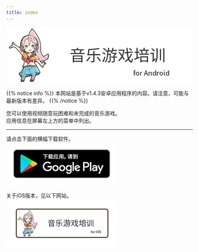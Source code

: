 ```yaml
---
title: index
---
```


![top banner](top_banner.zh.png)

{{% notice info %}}
本网站是基于v1.4.3安卓应用程序的内容。请注意，可能与最新版本有差异。
{{% /notice %}}

您可以使用视频随意玩困难和未完成的音乐游戏。<br>应用信息在屏幕左上方的菜单中列出。

-------

请点击下面的横幅下载软件。<br>
[![Google Play link](img_google-play-badge.zh.png#imgleft)](https://play.google.com/store/apps/details?id=jp.hyoromo.VideoSwing)
<div class="clear clear_box"></div>

关于iOS版本，见以下网站。<br>
[![Site link](img_banner_ios.zh.png#imgleft)](https://hyoromo.github.io/sound-game-training/zh/)
<div class="clear clear_box"></div>